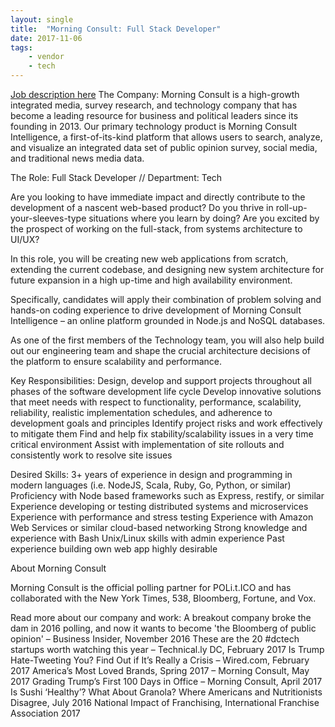 ```yaml
---
layout: single
title:  "Morning Consult: Full Stack Developer"
date: 2017-11-06
tags: 
    - vendor
    - tech
---
```


[Job description here](https://hire.withgoogle.com/public/jobs/morningconsultcom/view/P_AAAAAADAAADLxTHsG5Ao8z?trackingTag=externalProgressiveDataJobs)
The Company:
Morning Consult is a high-growth integrated media, survey research, and technology company that has become a leading resource for business and political leaders since its founding in 2013.
Our primary technology product is Morning Consult Intelligence, a first-of-its-kind platform that allows users to search, analyze, and visualize an integrated data set of public opinion survey, social media, and traditional news media data.

The Role: Full Stack Developer // Department: Tech

Are you looking to have immediate impact and directly contribute to the development of a nascent web-based product? Do you thrive in roll-up-your-sleeves-type situations where you learn by doing? Are you excited by the prospect of working on the full-stack, from systems architecture to UI/UX?

In this role, you will be creating new web applications from scratch, extending the current codebase, and designing new system architecture for future expansion in a high up-time and high availability environment.

Specifically, candidates will apply their combination of problem solving and hands-on coding experience to drive development of Morning Consult Intelligence – an online platform grounded in Node.js and NoSQL databases.

As one of the first members of the Technology team, you will also help build out our engineering team and shape the crucial architecture decisions of the platform to ensure scalability and performance.

 Key Responsibilities:
Design, develop and support projects throughout all phases of the software development life cycle
Develop innovative solutions that meet needs with respect to functionality, performance, scalability, reliability, realistic implementation schedules, and adherence to development goals and principles
Identify project risks and work effectively to mitigate them
Find and help fix stability/scalability issues in a very time critical environment
Assist with implementation of site rollouts and consistently work to resolve site issues

 Desired Skills:
3+ years of experience in design and programming in modern languages (i.e. NodeJS, Scala, Ruby, Go, Python, or similar)
Proficiency with Node based frameworks such as Express, restify, or similar
Experience developing or testing distributed systems and microservices
Experience with performance and stress testing
Experience with Amazon Web Services or similar cloud-based networking
Strong knowledge and experience with Bash
Unix/Linux skills with admin experience
Past experience building own web app highly desirable
 
About Morning Consult
 
Morning Consult is the official polling partner for POLi.t.ICO and has collaborated with the New York Times, 538, Bloomberg, Fortune, and Vox.
 
Read more about our company and work:
A breakout company broke the dam in 2016 polling, and now it wants to become 'the Bloomberg of public opinion' – Business Insider, November 2016
These are the 20 #dctech startups worth watching this year – Technical.ly DC, February 2017
Is Trump Hate-Tweeting You? Find Out if It’s Really a Crisis – Wired.com, February 2017
America’s Most Loved Brands, Spring 2017 – Morning Consult, May 2017
Grading Trump’s First 100 Days in Office – Morning Consult, April 2017
Is Sushi ‘Healthy’? What About Granola? Where Americans and Nutritionists Disagree, July 2016
National Impact of Franchising, International Franchise Association 2017
